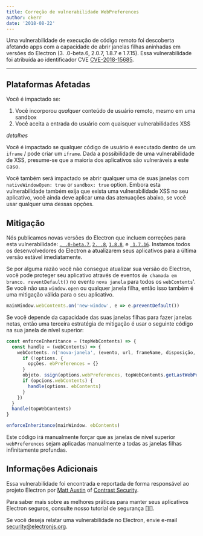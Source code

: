 ```yaml
---
title: Correção de vulnerabilidade WebPreferences
author: ckerr
date: '2018-08-22'
---
```


Uma vulnerabilidade de execução de código remoto foi descoberta afetando apps com a capacidade de abrir janelas filhas aninhadas em versões do Electron (3. .0-beta.6, 2.0.7, 1.8.7 e 1.7.15). Essa vulnerabilidade foi atribuída ao identificador CVE [CVE-2018-15685][].

---

## Plataformas Afetadas

Você é impactado se:

1. Você incorporou _qualquer_ conteúdo de usuário remoto, mesmo em uma sandbox
2. Você aceita a entrada do usuário com quaisquer vulnerabilidades XSS

_detalhes_

Você é impactado se qualquer código de usuário é executado dentro de um `iframe` / pode criar um `iframe`. Dada a possibilidade de uma vulnerabilidade de XSS, presume-se que a maioria dos aplicativos são vulneráveis a este caso.

Você também será impactado se abrir qualquer uma de suas janelas com `nativeWindowOpen: true` or `sandbox: true` option.  Embora esta vulnerabilidade também exija que exista uma vulnerabilidade XSS no seu aplicativo, você ainda deve aplicar uma das atenuações abaixo, se você usar qualquer uma dessas opções.

## Mitigação

Nós publicamos novas versões do Electron que incluem correções para esta vulnerabilidade: [`. .0-beta.7`](https://github.com/electron/electron/releases/tag/v3.0.0-beta.7), [`2. .8`](https://github.com/electron/electron/releases/tag/v2.0.8), [`1.8.8`](https://github.com/electron/electron/releases/tag/v1.8.8), e [` 1.7.16`](https://github.com/electron/electron/releases/tag/v1.7.16). Instamos todos os desenvolvedores do Electron a atualizarem seus aplicativos para a última versão estável imediatamente.

Se por alguma razão você não consegue atualizar sua versão do Electron, você pode proteger seu aplicativo através de eventos `de chamada em branco. reventDefault()` no evento `nova janela` para todos os  `webContents`'. Se você não usa `window.open` ou qualquer janela filha, então isso também é uma mitigação válida para o seu aplicativo.

```javascript
mainWindow.webContents.on('new-window', e => e.preventDefault())
```

Se você depende da capacidade das suas janelas filhas para fazer janelas netas, então uma terceira estratégia de mitigação é usar o seguinte código na sua janela de nível superior:

```javascript
const enforceInheritance = (topWebContents) => {
  const handle = (webContents) => {
    webContents. n('nova-janela', (evento, url, frameName, disposição, opções) => {
      if (!options. {
        opções. ebPreferences = {}
      }
      objeto. ssign(options.webPreferences, topWebContents.getLastWebPreferences())
      if (opcions.webContents) {
        handle(options. ebContents)
      }
    })
  }
  handle(topWebContents)
}

enforceInheritance(mainWindow. ebContents)
```

Este código irá manualmente forçar que as janelas de nível superior `webPreferences` sejam aplicadas manualmente a todas as janelas filhas infinitamente profundas.

## Informações Adicionais

Essa vulnerabilidade foi encontrada e reportada de forma responsável ao projeto Electron por [Matt Austin](https://twitter.com/mattaustin) of [Contrast Security](https://www.contrastsecurity.com/security-influencers/cve-2018-15685).

Para saber mais sobre as melhores práticas para manter seus aplicativos Electron seguros, consulte nosso tutorial de segurança [][].

Se você deseja relatar uma vulnerabilidade no Electron, envie e-mail security@electronjs.org.

[3]: https://electronjs.org/docs/tutorial/security

[2]: https://electronjs.org/docs/tutorial/security
[CVE-2018-15685]: https://cve.mitre.org/cgi-bin/cvename.cgi?name=CVE-2018-15685
